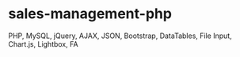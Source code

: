 # sales-management-php
PHP, MySQL, jQuery, AJAX, JSON, Bootstrap, DataTables, File Input, Chart.js, Lightbox, FA
